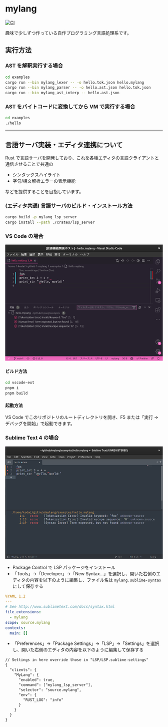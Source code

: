 # mylang

[![CI](https://github.com/0918nobita/mylang/actions/workflows/check.yml/badge.svg)](https://github.com/0918nobita/mylang/actions/workflows/check.yml)

趣味で少しずつ作っている自作プログラミング言語処理系です。

## 実行方法

### AST を解釈実行する場合

```bash
cd examples
cargo run --bin mylang_lexer -- -o hello.tok.json hello.mylang
cargo run --bin mylang_parser -- -o hello.ast.json hello.tok.json
cargo run --bin mylang_ast_interp -- hello.ast.json
```

### AST をバイトコードに変換してから VM で実行する場合

```bash
cd examples
./hello
```

-----

## 言語サーバ実装・エディタ連携について

Rust で言語サーバを開発しており、これを各種エディタの言語クライアントと通信させることで共通の

- シンタックスハイライト
- 字句/構文解析エラーの表示機能

などを提供することを目指しています。

### (エディタ共通) 言語サーバのビルド・インストール方法

```bash
cargo build -p mylang_lsp_server
cargo install --path ./crates/lsp_server
```

### VS Code の場合

![VS Code のスクリーンショット](img/vscode.png)

#### ビルド方法

```bash
cd vscode-ext
pnpm i
pnpm build
```

#### 起動方法

VS Code でこのリポジトリのルートディレクトリを開き、F5 または「実行 → デバッグを開始」で起動できます。

### Sublime Text 4 の場合

![Sublime Text 4 のスクリーンショット](img/sublime.png)

- Package Control で LSP パッケージをインストール
- 「Tools」→「Developer」→「New Syntax…」を選択し、開いた右側のエディタの内容を以下のように編集し、ファイル名は `mylang.sublime-syntax` にして保存する

```yaml
%YAML 1.2
---
# See http://www.sublimetext.com/docs/syntax.html
file_extensions:
  - mylang
scope: source.mylang
contexts:
  main: []
```

- 「Preferences」→「Package Settings」→「LSP」→「Settings」を選択し、開いた右側のエディタの内容を以下のように編集して保存する

```json5
// Settings in here override those in "LSP/LSP.sublime-settings"
{
  "clients": {
    "MyLang": {
      "enabled": true,
      "command": ["mylang_lsp_server"],
      "selector": "source.mylang",
      "env": {
        "RUST_LOG": "info"
      }
    }
  }
}
```
